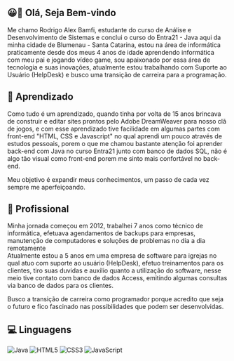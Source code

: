 ## 😀👋 Olá, Seja Bem-vindo
Me chamo Rodrigo Alex Bamfi, estudante do curso de Análise e Desenvolvimento de Sistemas e conclui o curso do Entra21 - Java aqui da minha cidade de Blumenau - Santa Catarina, estou na área de informática praticamente desde dos meus 4 anos de idade aprendendo informática com meu pai e jogando vídeo game, sou apaixonado por essa área de tecnologia e suas inovações, atualmente estou trabalhando com Suporte ao Usuário (HelpDesk) e busco uma transição de carreira para a programação.

## 🚀 Aprendizado
Como tudo é um aprendizado, quando tinha por volta de 15 anos brincava de construir e editar sites prontos pelo Adobe DreamWeaver para nosso clã de jogos, e com esse aprendizado tive facilidade em algumas partes com front-end "HTML, CSS e Javascript" no qual aprendi um pouco através de estudos pessoais, porem o que me chamou bastante atenção foi aprender back-end com Java no curso Entra21 junto com banco de dados SQL, não é algo tão visual como front-end porem me sinto mais confortável no back-end.

Meu objetivo é expandir meus conhecimentos, um passo de cada vez sempre me aperfeiçoando.

## 💼 Profissional
Minha jornada começou em 2012, trabalhei 7 anos como técnico de informática, efetuava agendamentos de backups para empresas, manutenção de computadores e soluções de problemas no dia a dia remotamente </br>
Atualmente estou a 5 anos em uma empresa de software para igrejas no qual atuo com suporte ao usuário (HelpDesk), efetuo treinamentos para os clientes, tiro suas duvidas e auxilio quanto a utilização do software, nesse meio tive contato com banco de dados Access, emitindo algumas consultas via banco de dados para os clientes.

Busco a transição de carreira como programador porque acredito que seja o futuro e fico fascinado nas possibilidades que podem ser desenvolvidas.


## 💻 Linguagens

![Java](https://img.shields.io/badge/java-%23ED8B00.svg?style=for-the-badge&logo=openjdk&logoColor=white) ![HTML5](https://img.shields.io/badge/html5-%23E34F26.svg?style=for-the-badge&logo=html5&logoColor=white) ![CSS3](https://img.shields.io/badge/css3-%231572B6.svg?style=for-the-badge&logo=css3&logoColor=white) ![JavaScript](https://img.shields.io/badge/javascript-%23323330.svg?style=for-the-badge&logo=javascript&logoColor=%23F7DF1E)
